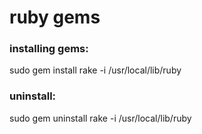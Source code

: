
# ruby gems

### installing gems:

sudo gem install rake -i /usr/local/lib/ruby

### uninstall:

sudo gem uninstall rake -i /usr/local/lib/ruby

